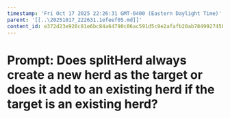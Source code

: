 ```yaml
---
timestamp: 'Fri Oct 17 2025 22:26:31 GMT-0400 (Eastern Daylight Time)'
parent: '[[..\20251017_222631.1efeef05.md]]'
content_id: e372d23e920c81e6bc84a64790c06ac591d5c9e2afafb20ab784992745b8bf0b
---
```


# Prompt: Does splitHerd always create a new herd as the target or does it add to an existing herd if the target is an existing herd?
